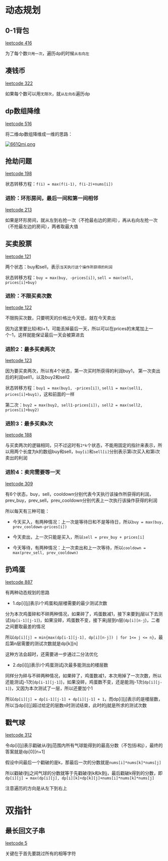# 动态规划

## 0-1背包

[leetcode 416](https://leetcode.com/problems/partition-equal-subset-sum/)

为了每个数`只用一次`，遍历dp的时候`从右向左`

## 凑钱币

[leetcode 322](https://leetcode.com/problems/coin-change/)

如果每个数可以用`无限次`，就`从左向右`遍历dp

## dp数组降维

[leetcode 516](https://leetcode.com/problems/longest-palindromic-subsequence/)

将二维dp数组降维成一维的思路：

[![661Qmj.png](https://s3.ax1x.com/2021/03/17/661Qmj.png)](https://imgtu.com/i/661Qmj)

## 抢劫问题

[leetcode 198](https://leetcode.com/problems/house-robber/)

状态转移方程：`f(i) = max(f(i-1), f(i-2)+nums[i])`

### 进阶：环形房间，最后一间和第一间相邻

[leetcode 213](https://leetcode.com/problems/house-robber-ii/)

如果是环形房间，就从左到右抢一次（不抢最右边的房间），再从右向左抢一次（不抢最左边的房间），两者取最大值

## 买卖股票

[leetcode 121](https://leetcode.com/problems/best-time-to-buy-and-sell-stock/)

两个状态：buy和sell，表示`当天执行这个操作所获得的利润`

状态转移方程：`buy = max(buy, -prices[i])`, `sell = max(sell, prices[i]+buy)`

### 进阶：不限买卖次数

[leetcode 122](https://leetcode.com/problems/best-time-to-buy-and-sell-stock-ii/)

不限购买次数，只要明天的价格比今天低，就在今天卖出

因为这里要比较i和i+1，可能丢掉最后一天，所以可以在prices的末尾加上一个-1，这样就能保证最后一天会被算进去

### 进阶2：最多买卖两次

[leetcode 123](https://leetcode.com/problems/best-time-to-buy-and-sell-stock-iii/)

因为要买卖两次，所以有4个状态，第一次买时所获得的利润buy1， 第一次卖出后的利润sell1，以及buy2和sell2

状态转移方程：`buy1 = max(buy1, -prices[i])`, `sell1 = max(sell1, prices[i]+buy1)`，这和前面的一样

第二次：`buy2 = max(buy2, sell1-prices[i])`，`sell2 = max(sell2, prices[i]+buy2)`

### 进阶3：最多买卖k次

[leetcode 188](https://leetcode.com/problems/best-time-to-buy-and-sell-stock-iv/)

与买卖两次的逻辑相同，只不过这时有`2*k`个状态，不能用固定的指针来表示，所以用两个长度为k的数组buy和sell，`buy[i]`和`sell[i]`分别表示第i次买入和第i次卖出的利润

### 进阶4：卖完需要等一天

[leetcode 309](https://leetcode.com/problems/best-time-to-buy-and-sell-stock-with-cooldown/)

有6个状态，buy，sell，cooldown分别代表今天执行该操作所获得的利润，prev_buy，prev_sell，prev_cooldown分别代表上一次执行该操作获得的利润

所以每天有三种可能：

- 今天买入，有两种情况：上一次是等待日和不是等待日，所以`buy = max(buy, prev_cooldown-prices[i])`

- 今天卖出，上一次只能是买入，所以`sell = prev_buy + prices[i]`

- 今天等待，有两种情况：上一次卖出和上一次等待，所以`cooldown = max(prev_sell, prev_cooldown)`

## 扔鸡蛋

[leetcode 887](https://leetcode.com/problems/super-egg-drop/)

有两种动态规划的思路

- 1.dp[i][j]表示i个鸡蛋和j层楼需要的最少测试次数

分为本次鸡蛋碎和不碎两种情况，如果碎了，鸡蛋数减1，接下来要到j层以下去测试(`dp[i-1][j-1]`)，如果没碎，鸡蛋数不变，接下来j层到n层(`dp[i][n-j`)，二者之间要取最差的情况

所以`dp[i][j] = min{max(dp[i-1][j-1], dp[i][n-j]) | for 1<= j <= n}`，最后第n层需要的测试次数就是dp[k][n]

这种方法会超时，还需要进一步通过二分法优化

- 2.dp[i][j]表示i个鸡蛋测试j次最多能测出的楼层数

同样分为碎与不碎两种情况，如果碎了，鸡蛋数减1，本次用掉了一次次数，所以还能测试j-1次(`dp[i-1][j-1]`)，如果没碎，鸡蛋数不变，还是能测j-1次(`dp[i][j-1]`)，又因为本次测试了一层，所以还要加个1

所以`dp[i][j] = dp[i-1][j-1] + dp[i][j-1] + 1`，而dp[i][j]表示的是楼层数，所以当dp[i][j]超过给定的层数n时测试结束，此时的j就是所求的测试次数

## 戳气球

[leetcode 312](https://leetcode.com/problems/burst-balloons/)

令dp[i][j]表示戳破从i到j范围内所有气球能得到的最高分数（不包括i和j），最终的答案就是dp[0][n+1]

假设中间最后一个戳破的是k，那最后一次的分数就是`nums[i]*nums[k]*nums[j]`

所以戳破i到j之间气球的分数就等于先戳破i到k和k到j，最后戳破k得到的分数，即`dp[i][j] = max(dp[i][j], dp[i][k]+dp[k][j]+nums[i]*nums[k]*nums[j]`

注意遍历的方向是从左下到右上

# 双指针

## 最长回文子串

[leetcode 5](https://leetcode.com/problems/longest-palindromic-substring/)

关键在于首先要跳过所有的相等字符
